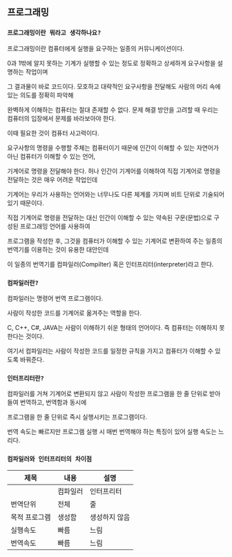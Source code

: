 ## 프로그래밍

### `프로그래밍이란 뭐라고 생각하나요?`

프로그래밍이란 컴퓨터에게 실행을 요구하는 일종의 커뮤니케이션이다.

0과 1밖에 알지 못하는 기계가 실행할 수 있는 정도로 정확하고 상세하게 요구사항을 설명하는 작업이며

그 결과물이 바로 코드이다. 모호하고 대략적인 요구사항을 전달해도 사람의 머리 속에 있는 의도를 정확히 파악해 

완벽하게 이해하는 컴퓨터는 절대 존재할 수 없다. 문제 해결 방안을 고려할 때 우리는 컴퓨터의 입장에서 문제를 바라보아야 한다.

이때 필요한 것이 컴퓨터 사고력이다.

요구사항의 명령을 수행할 주체는 컴퓨터이기 때문에 인간이 이해할 수 있는 자연어가 아닌 컴퓨터가 이해할 수 있는 언어,

기계어로 명령을 전달해야 한다. 허나 인간이 기계어를 이해하여 직접 기계어로 명령을 전달하는 것은 매우 어려운 작업인데

기계어는 우리가 사용하는 언어와는 너무나도 다른 체계를 가지며 비트 단위로 기술되어 있기 때문이다.

직접 기계어로 명령을 전달하는 대신 인간이 이해할 수 있는 약속된 구문(문법)으로 구성된 프로그래밍 언어를 사용하여

프로그램을 작성한 후, 그것을 컴퓨터가 이해할 수 있는 기계어로 변환하여 주는 일종의 번역기를 이용하는 것이 유용한 대안인데

이 일종의 번역기를 컴파일러(Compilter) 혹은 인터프리터(interpreter)라고 한다.

### `컴파일러란?`

컴파일러는 명령어 번역 프로그램이다.

사람이 작성한 코드를 기계어로 옮겨주는 역할을 한다.

C, C++, C#, JAVA는 사람이 이해하기 쉬운 형태의 언어이다. 즉 컴퓨터는 이해하지 못한다는 것이다.

여기서 컴파일러는 사람이 작성한 코드를 일정한 규칙을 가지고 컴퓨터가 이해할 수 있도록 바꿔준다.

### `인터프리터란?`

컴파일러를 거쳐 기계어로 변환되지 않고 사람이 작성한 프로그램을 한 줄 단위로 받아들여 번역하고, 번역함과 동시에

프로그램을 한 줄 단위로 즉시 실행시키는 프로그램이다.

번역 속도는 빠르지만 프로그램 실행 시 매번 번역해야 하는 특징이 있어 실행 속도는 느리다.

### `컴파일러와 인터프리터의 차이점`

|제목|내용|설명|
|------|---|---|
||컴파일러|인터프리터|
|번역단위|전체|줄|
|목적 프로그램|생성함|생성하지 않음|
|실행속도|빠름|느림|
|번역속도| 빠름|느림|
